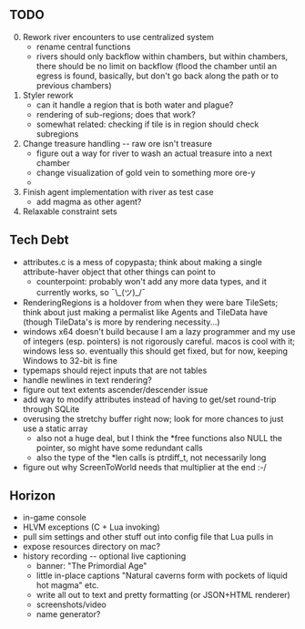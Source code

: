 ## TODO
0. Rework river encounters to use centralized system
    - rename central functions
    - rivers should only backflow within chambers, but within chambers, there should be no limit on backflow (flood the chamber until an egress is found, basically, but don't go back along the path or to previous chambers)
1. Styler rework
    - can it handle a region that is both water and plague?
    - rendering of sub-regions; does that work?
    - somewhat related: checking if tile is in region should check subregions
2. Change treasure handling -- raw ore isn't treasure
    - figure out a way for river to wash an actual treasure into a next chamber
    - change visualization of gold vein to something more ore-y
    - 
3. Finish agent implementation with river as test case
    - add magma as other agent?
4. Relaxable constraint sets

## Tech Debt
* attributes.c is a mess of copypasta; think about making a single attribute-haver object that other things can point to
    - counterpoint: probably won't add any more data types, and it currently works, so ¯\\\_(ツ)\_/¯ 
* RenderingRegions is a holdover from when they were bare TileSets; think about just making a permalist like Agents and TileData have (though TileData's is more by rendering necessity...)
* windows x64 doesn't build because I am a lazy programmer and my use of integers (esp. pointers) is not rigorously careful. macos is cool with it; windows less so. eventually this should get fixed, but for now, keeping Windows to 32-bit is fine
* typemaps should reject inputs that are not tables
* handle newlines in text rendering?
* figure out text extents ascender/descender issue
* add way to modify attributes instead of having to get/set round-trip through SQLite
* overusing the stretchy buffer right now; look for more chances to just use a static array
    - also not a huge deal, but I think the *free functions also NULL the pointer, so might have some redundant calls
    - also the type of the *len calls is ptrdiff_t, not necessarily long
* figure out why ScreenToWorld needs that multiplier at the end :-/ 

## Horizon
* in-game console
* HLVM exceptions (C + Lua invoking)
* pull sim settings and other stuff out into config file that Lua pulls in
* expose resources directory on mac?
* history recording -- optional live captioning
    - banner: "The Primordial Age"
    - little in-place captions "Natural caverns form with pockets of liquid hot magma" etc.
    - write all out to text and pretty formatting (or JSON+HTML renderer)
    - screenshots/video
    - name generator?
